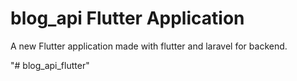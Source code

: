 # blog_api Flutter Application

A new Flutter application made with flutter and laravel for backend.


"# blog_api_flutter" 
